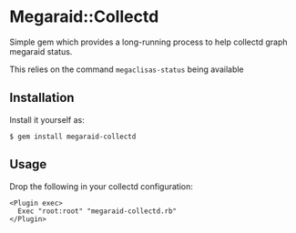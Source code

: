 # Megaraid::Collectd

Simple gem which provides a long-running process
to help collectd graph megaraid status.

This relies on the command `megaclisas-status` being
available

## Installation

Install it yourself as:

    $ gem install megaraid-collectd

## Usage

Drop the following in your collectd configuration:

```
<Plugin exec>
  Exec "root:root" "megaraid-collectd.rb"
</Plugin>
```

